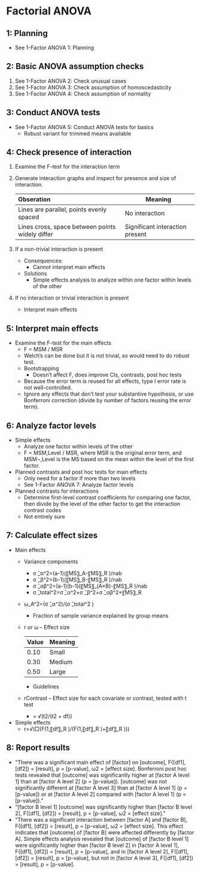 Factorial ANOVA
===============

1: Planning
-----------

- See 1-Factor ANOVA 1: Planning

2: Basic ANOVA assumption checks
--------------------------------

1. See 1-Factor ANOVA 2: Check unusual cases
2. See 1-Factor ANOVA 3: Check assumption of homoscedasticity
3. See 1-Factor ANOVA 4: Check assumption of normality

3: Conduct ANOVA tests
----------------------

- See 1-Factor ANOVA 5: Conduct ANOVA tests for basics
    - Robust variant for trimmed means available

4: Check presence of interaction
--------------------------------

1. Examine the F-test for the interaction term
2. Generate interaction graphs and inspect for presence and size of interaction.

    | Obseration                                      | Meaning                         |
    |:----------------------------------------------- |-------------------------------- |
    | Lines are parallel, points evenly spaced        | No interaction                  |
    | Lines cross, space between points widely differ | Significant interaction present |

3. If a non-trivial interaction is present
    - Consequences:
        - Cannot interpret main effects
    - Solutions
        - Simple effects analysis to analyze within one factor within levels of the other
4. If no interaction or trivial interaction is present
    - Interpret main effects

5: Interpret main effects
-------------------------

- Examine the F-test for the main effects
    - F = MSM / MSR
    - Welch’s can be done but it is not trivial, so would need to do robust test.
    - Bootstrapping
        - Doesn’t affect F, does improve CIs, contrasts, post hoc tests
    - Because the error term is reused for all effects, type I error rate is not well-controlled.
    - Ignore any effects that don’t test your substantive hypothesis, or use Bonferroni correction (divide by number of factors reusing the error term).

6: Analyze factor levels
------------------------

- Simple effects
    - Analyze one factor within levels of the other
    - F = MSM,Level / MSR, where MSR is the original error term, and MSM¬,Level is the MS based on the mean within the level of the first factor.
- Planned contrasts and post hoc tests for main effects
    - Only need for a factor if more than two levels
    - See 1-Factor ANOVA 7: Analyze factor levels
- Planned contrasts for interactions
    - Determine first-level contrast coefficients for comparing one factor, then divide by the level of the other factor to get the interaction contrast codes
    - Not entirely sure

7: Calculate effect sizes
-------------------------

- Main effects
    - Variance components
        - σ ̂_α^2=(a-1)(〖MS〗_A-〖MS〗_R )/nab
        - σ ̂_β^2=(b-1)(〖MS〗_B-〖MS〗_R )/nab
        - σ ̂_αβ^2=(a-1)(b-1)(〖MS〗_(A×B)-〖MS〗_R )/nab
        - σ ̂_total^2=σ ̂_α^2+σ ̂_β^2+σ ̂_αβ^2+〖MS〗_R
    - ω_A^2=(σ ̂_α^2)/(σ ̂_total^2 )
        - Fraction of sample variance explained by group means
    - r or ω – Effect size

        | Value | Meaning |
        |:----- |:------- |
        | 0.10  | Small   |
        | 0.30  | Medium  |
        | 0.50  | Large   |

        - Guidelines
    - rContrast – Effect size for each covariate or contrast, tested with t test
        - = √(t2/(t2 + df))
 - Simple effects
    - r=√(□(F(1,〖df〗_R )/(F(1,〖df〗_R )+〖df〗_R ))) 

8: Report results
-----------------
- "There was a significant main effect of [factor] on [outcome], F([df1], [df2]) = [result], p = [p-value], ω2 = [effect size]. Bonferroni post hoc tests revealed that [outcome] was significantly higher at [factor A level 1] than at [factor A level 2] (p = [p-value]). [outcome] was not significantly different at [factor A level 3] than at [factor A level 1] (p = [p-value]) or at [factor A level 2] compared with [factor A level 1] (p = [p-value]).”
- “[factor B level 1] [outcome] was significantly higher than [factor B level 2], F([df1], [df2]) = [result], p = [p-value], ω2 = [effect size].”
- “There was a significant interaction between [factor A] and [factor B], F([df1], [df2]) = [result], p = [p-value], ω2 = [effect size]. This effect indicates that [outcome] of [factor B] were affected differently by [factor A]. Simple effects analysis revealed that [outcome] of [factor B level 1] were significantly higher than [factor B level 2] in [factor A level 1], F([df1], [df2]) = [result], p = [p-value], and in [factor A level 2], F([df1], [df2]) = [result], p = [p-value], but not in [factor A level 3], F([df1], [df2]) = [result], p = [p-value].
